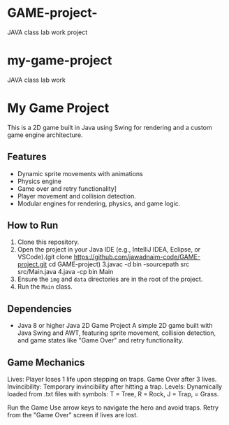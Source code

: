 # GAME-project-
JAVA class lab work project
# my-game-project
JAVA class lab work
# My Game Project

This is a 2D game built in Java using Swing for rendering and a custom game engine architecture.

## Features
- Dynamic sprite movements with animations
- Physics engine
- Game over and retry functionality]
- Player movement and collision detection.
- Modular engines for rendering, physics, and game logic.

## How to Run
1. Clone this repository.
2. Open the project in your Java IDE (e.g., IntelliJ IDEA, Eclipse, or VSCode).(git clone https://github.com/jawadnaim-code/GAME-project.git
cd GAME-project)
3.javac -d bin -sourcepath src src/Main.java
4.java -cp bin Main
5. Ensure the `img` and `data` directories are in the root of the project.
6. Run the `Main` class.

## Dependencies
- Java 8 or higher
Java 2D Game Project
A simple 2D game built with Java Swing and AWT, featuring sprite movement, collision detection, and game states like "Game Over" and retry functionality.

## Game Mechanics
Lives: Player loses 1 life upon stepping on traps. Game Over after 3 lives.
Invincibility: Temporary invincibility after hitting a trap.
Levels: Dynamically loaded from .txt files with symbols:
T = Tree, R = Rock, J = Trap, = Grass.

Run the Game
Use arrow keys to navigate the hero and avoid traps. Retry from the "Game Over" screen if lives are lost.

